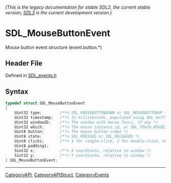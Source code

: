###### (This is the legacy documentation for stable SDL2, the current stable version; [SDL3](https://wiki.libsdl.org/SDL3/) is the current development version.)
# SDL_MouseButtonEvent

Mouse button event structure (event.button.*)

## Header File

Defined in [SDL_events.h](https://github.com/libsdl-org/SDL/blob/SDL2/include/SDL_events.h)

## Syntax

```c
typedef struct SDL_MouseButtonEvent
{
    Uint32 type;        /**< SDL_MOUSEBUTTONDOWN or SDL_MOUSEBUTTONUP */
    Uint32 timestamp;   /**< In milliseconds, populated using SDL_GetTicks() */
    Uint32 windowID;    /**< The window with mouse focus, if any */
    Uint32 which;       /**< The mouse instance id, or SDL_TOUCH_MOUSEID */
    Uint8 button;       /**< The mouse button index */
    Uint8 state;        /**< SDL_PRESSED or SDL_RELEASED */
    Uint8 clicks;       /**< 1 for single-click, 2 for double-click, etc. */
    Uint8 padding1;
    Sint32 x;           /**< X coordinate, relative to window */
    Sint32 y;           /**< Y coordinate, relative to window */
} SDL_MouseButtonEvent;
```

----
[CategoryAPI](CategoryAPI), [CategoryAPIStruct](CategoryAPIStruct), [CategoryEvents](CategoryEvents)

